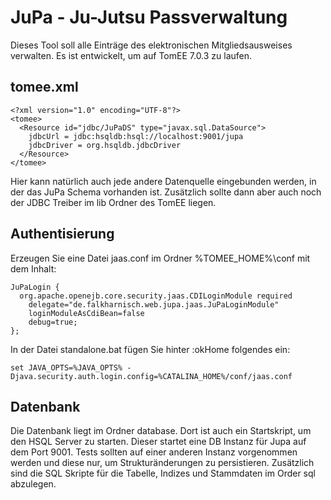 # JuPa - Ju-Jutsu Passverwaltung
Dieses Tool soll alle Einträge des elektronischen Mitgliedsausweises verwalten. Es ist entwickelt, um auf TomEE 7.0.3 zu laufen.

## tomee.xml
```
<?xml version="1.0" encoding="UTF-8"?>
<tomee>
  <Resource id="jdbc/JuPaDS" type="javax.sql.DataSource">
    jdbcUrl = jdbc:hsqldb:hsql://localhost:9001/jupa
    jdbcDriver = org.hsqldb.jdbcDriver
  </Resource>
</tomee>
```
Hier kann natürlich auch jede andere Datenquelle eingebunden werden, in der das JuPa Schema vorhanden ist. Zusätzlich sollte dann aber auch noch der JDBC Treiber im lib Ordner des TomEE liegen.

## Authentisierung
Erzeugen Sie eine Datei jaas.conf im Ordner %TOMEE_HOME%\conf mit dem Inhalt:
```
JuPaLogin {
  org.apache.openejb.core.security.jaas.CDILoginModule required    
    delegate="de.falkharnisch.web.jupa.jaas.JuPaLoginModule"
    loginModuleAsCdiBean=false
	debug=true;
};
```

In der Datei standalone.bat fügen Sie hinter :okHome folgendes ein:
```
set JAVA_OPTS=%JAVA_OPTS% -Djava.security.auth.login.config=%CATALINA_HOME%/conf/jaas.conf
```

## Datenbank
Die Datenbank liegt im Ordner database. Dort ist auch ein Startskript, um den HSQL Server zu starten. Dieser startet eine DB Instanz für Jupa auf dem Port 9001. Tests sollten auf einer anderen Instanz vorgenommen werden und diese nur, um Strukturänderungen zu persistieren. Zusätzlich sind die SQL Skripte für die Tabelle, Indizes und Stammdaten im Order sql abzulegen.
